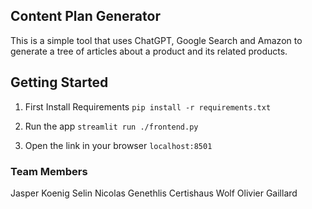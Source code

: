 ## Content Plan Generator

This is a simple tool that uses ChatGPT, Google Search and Amazon to  generate a tree of articles about a product and its related products.

## Getting Started
1. First Install Requirements
`pip install -r requirements.txt`

2. Run the app
`streamlit run ./frontend.py`

3. Open the link in your browser
`localhost:8501`

### Team Members
Jasper Koenig
Selin 
Nicolas Genethlis
Certishaus Wolf
Olivier Gaillard
